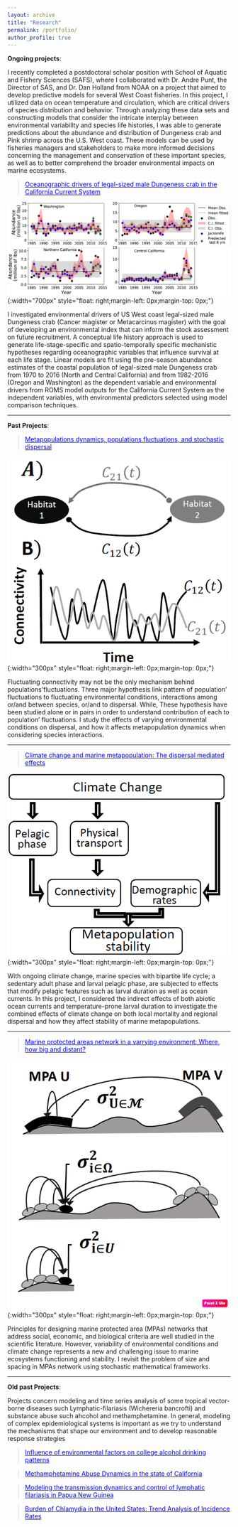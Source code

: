 ```yaml
---
layout: archive
title: "Research"
permalink: /portfolio/
author_profile: true
---
```


**Ongoing projects**:

I recently completed a postdoctoral scholar position with School of Aquatic and Fishery Sciences (SAFS), where I collaborated with Dr. Andre Punt, the Director of SAS, and Dr. Dan Holland from NOAA on a project that aimed to develop predictive models for several West Coast fisheries. In this project, I utilized data on ocean temperature and circulation, which are critical drivers of species distribution and behavior. Through analyzing these data sets and constructing models that consider the intricate interplay between environmental variability and species life histories, I was able to generate predictions about the abundance and distribution of Dungeness crab and Pink shrimp across the U.S. West coast. These models can be used by fisheries managers and stakeholders to make more informed decisions concerning the management and conservation of these important species, as well as to better comprehend the broader environmental impacts on marine ecosystems. 



>[<span style="color:blue"> Oceanographic drivers of legal-sized male Dungeness crab in the California Current System </span>](https://ridouanbani.github.io/portfolio/portfolio_01/)

![](/images/fitted.png){:width="700px"
style="float: right;margin-left: 0px;margin-top: 0px;"}

I investigated environmental drivers of US West coast legal-sized male Dungeness crab (Cancer magister or Metacarcinus magister) 
with the goal of developing an environmental index that can inform the stock assessment on future recruitment. A conceptual life 
history approach is used to generate life-stage-specific and spatio-temporally specific mechanistic hypotheses regarding oceanographic 
variables that influence survival at each life stage. Linear models are fit using the pre-season abundance estimates of the coastal 
population of legal-sized male Dungeness crab from 1970 to 2016 (North and Central California) and from 1982-2016 (Oregon and Washington) 
as the dependent variable and environmental drivers from ROMS model outputs for the California Current System as the independent variables, 
with environmental predictors selected using model comparison techniques. 


----------------------- ------------------------------------
**Past Projects**:

>[<span style="color:blue"> Metapopulations dynamics, populations fluctuations, and stochastic dispersal </span>](https://ridouanbani.github.io/portfolio/portfolio-1/)

![](/images/pic1.png){:width="300px"
style="float: right;margin-left: 0px;margin-top: 0px;"}


Fluctuating connectivity may not be the only mechanism behind populations'fluctuations. 
Three major hypothesis link pattern of population' fluctuations to fluctuating environmental conditions, 
interactions among or/and between species, or/and to dispersal. While, These hypothesis have been studied alone or in pairs in order to understand contribution of each to population’ fluctuations.  I study the effects of varying environmental conditions on dispersal, and how it affects metapopulation dynamics when considering species interactions. 

----------------------- ------------------------------------

>[<span style="color:blue">  Climate change and marine metapopulation: The dispersal mediated effects </span>](https://ridouanbani.github.io/portfolio/portfolio-2/)


![](/images/pic2.png){:width="300px"
style="float: right;margin-left: 0px;margin-top: 0px;"}


With ongoing climate change, marine species with bipartite life cycle; a sedentary adult phase and larval 
pelagic phase, are subjected to effects that modify pelagic features such as larval duration 
as well as ocean currents. In this project, I considered the indirect effects of both abiotic ocean currents and 
temperature-prone larval duration to investigate the combined effects of climate change on both local mortality and 
regional dispersal and how they affect stability of marine metapopulations.


----------------------- ------------------------------------

> [<span style="color:blue">  Marine protected areas network in a varrying environment: Where, how big and distant? </span>](https://ridouanbani.github.io/portfolio/portfolio-3/)


![](/images/pic3.png){:width="300px"
style="float: right;margin-left: 0px;margin-top: 0px;"}


Principles for designing marine protected area (MPAs) networks that address social, economic, and biological criteria are well studied in the scientific literature. However, variability of environmental conditions and climate change represents a new and challenging issue to marine ecosystems functioning and stability. I revisit the problem of size and spacing in MPAs network using stochastic mathematical frameworks.

----------------------- ------------------------------------
**Old past Projects**:

Projects concern modeling and time series analysis of some tropical vector-borne diseases such Lymphatic-filariasis (Wichereria bancrofti) and substance abuse such ahcohol and methamphetamine. In general, modeling of complex epidemiological systems is important as we try to understand the mechanisms that shape our environment and to develop reasonable response strategies

>[<span style="color:blue">  Influence of environmental factors on college alcohol drinking patterns </span>](https://ridouanbani.github.io/portfolio/portfolio-4/)

>[<span style="color:blue">  Methamphetamine Abuse Dynamics in the state of California </span>](https://ridouanbani.github.io/portfolio/portfolio-5/)

>[<span style="color:blue">  Modeling the transmission dynamics and control of lymphatic filariasis in Papua New Guinea </span>](https://ridouanbani.github.io/portfolio/portfolio-6)

>[<span style="color:blue">  Burden of Chlamydia in the United States: Trend Analysis of Incidence Rates </span>](https://ridouanbani.github.io/portfolio/portfolio-7/)





